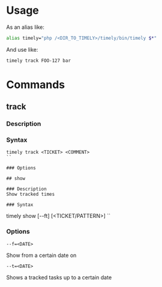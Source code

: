 # Usage

As an alias like:
```bash
alias timely="php /<DIR_TO_TIMELY>/timely/bin/timely $*"
```

And use like:
```bash
timely track FOO-127 bar
```

# Commands

## track

### Description

### Syntax

```
timely track <TICKET> <COMMENT>
``

### Options

## show

### Description
Show tracked times

### Syntax

```
timely show [--ft] [<TICKET/PATTERN>]
``

### Options

`--f=<DATE>`

Show from a certain date on


`--t=<DATE>`

Shows a tracked tasks up to a certain date